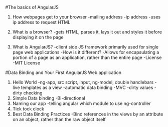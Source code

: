 #The basics of AngularJS
  1. How webpages get to your browser
    -mailing address
    -ip address
    -uses ip address to request HTML

  2. What is a browser?
    -gets HTML, parses it, lays it out and styles it before displaying it on the page

  3. What is AngularJS?
    -client side JS framework primarily used for single page web applications
    -How is it different?
      -Allows for encapsulating a portion of a page as an application, rather than the entire page
    -License
      -MIT License

#Data Binding and Your First AngularJS Web application
  1. Hello World
    -ng-app, src script, input, ng-model, double handlebars
    -live templates as a view
    -automatic data binding
    -MVC
    -dirty values
    -dirty checking
  2. Simple Data binding
    -Bi-directional
  3. Naming our app
    -telling angular which module to use
    ng-controller
  4. Tick tock clock
  5. Best Data Binding Practices
    -Bind references in the views by an attribute on an object, rather than the raw object itself
